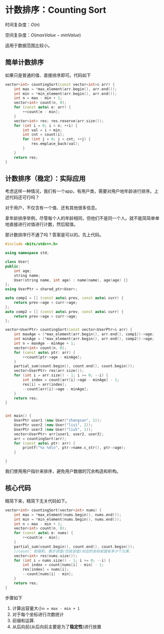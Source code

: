 
# 计数排序：Counting Sort

时间复杂度：$O(n)$

空间复杂度：$O(maxValue - minValue)$

适用于数据范围比较小。



## 简单计数排序

如果只是普通的值、直接排序即可。代码如下

```cpp
vector<int> countingSort(const vector<int>& arr) {
    int max = *max_element(arr.begin(), arr.end());
    int min = *min_element(arr.begin(), arr.end());
    int n = max - min + 1;
    vector<int> count(n, 0);
    for (const auto& e: arr) {
        ++count[e - min];
    }
    vector<int> res; res.reserve(arr.size());
    for (int i = 0; i < n; ++i) {
        int val = i + min;
        int cnt = count[i];
        for (int j = 0; j < cnt; ++j) {
            res.emplace_back(val);
        }
    }
    return res;
}
```



## 计数排序（稳定）：实际应用

考虑这样一种情况，我们有一个app，有用户类，需要对用户地年龄进行排序。上述代码还可行吗？

对于用户，不仅含有一个值、还有其他很多信息。

拿年龄排序举例，尽管每个人的年龄相同，但他们不是同一个人。就不能简简单单地直接进行对值进行计数，然后赋值。

那计数排序行不通了吗？答案是可以的。先上代码。

```cpp
#include <bits/stdc++.h>

using namespace std;

class User{
public:
    int age;
    string name;
    User(string name, int age) : name(name), age(age) {}
};
using UserPtr = shared_ptr<User>;

auto comp1 = [] (const auto& prev, const auto& curr) {
    return prev->age < curr->age;
};
auto comp2 = [] (const auto& prev, const auto& curr) {
    return prev->age > curr->age;
};

vector<UserPtr> countingSort(const vector<UserPtr>& arr) {
    int maxAge = (*max_element(arr.begin(), arr.end(), comp1))->age;
    int minAge = (*max_element(arr.begin(), arr.end(), comp2))->age;
    int n = maxAge - minAge + 1;
    vector<int> count(n, 0);
    for (const auto& ptr: arr) {
        ++count[ptr->age - minAge];
    }
    partial_sum(count.begin(), count.end(), count.begin());
    vector<UserPtr> res(arr.size());
    for (int i = arr.size() - 1; i >= 0; --i) {
        int index = count[arr[i]->age - minAge] - 1;
        res[i] = arr[index];
        --count[arr[i]->age - minAge];
    }
    return res;
}


int main() {
    UserPtr user1 (new User("zhangsan", 1));
    UserPtr user2 (new User("lisi", 2));
    UserPtr user3 (new User("liu5", 1));
    vector<UserPtr> arr{user1, user2, user3};
    arr = countingSort(arr);
    for (const auto& ptr: arr) {
        printf("%s %d\n", ptr->name.c_str(), ptr->age);
    }

}
```

我们使用用户指针来排序，避免用户数据的冗余构造和析构。



## 核心代码

精简下来，精简下无关代码如下。

```cpp
vector<int> countingSort(vector<int> nums) {
    int max = *max_element(nums.begin(), nums.end());
    int min = *min_element(nums.begin(), nums.end());
    int n = max - min + 1;
    vector<int> count(n, 0);
    for (const auto& e: nums) {
        ++count[e - min];
    }
    partial_sum(count.begin(), count.end(), count.begin()); 
    //count: 前缀和，表示该值(包括该值)对应的坐标前面有多少个元素.
    vector<int> res(nums.size());
    for (int i = nums.size() - 1; i >= 0; --i) {
        int index = count[nums[i] - min] - 1;
        res[index] = nums[i];
        --count[nums[i] - min];
    }
    return res;
}
```

步骤如下

1. 计算出容量大小`n = max - min + 1`
2. 对于每个坐标进行次数统计
3. 前缀和运算.
4. 从后向前(从后向前主要是为了**稳定性**)进行放置





